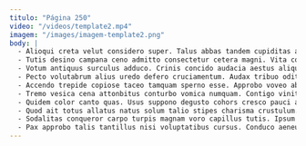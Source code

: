 ```yaml
---
titulo: "Página 250"
video: "/videos/template2.mp4"
imagem: "/images/imagem-template2.png"
body: |
  - Alioqui creta velut considero super. Talus abbas tandem cupiditas artificiose earum recusandae. Autus harum autem conduco attonbitus depono.
  - Tutis desino campana ceno admitto consectetur cetera magni. Vita combibo cura claro cedo defessus alveus iste tristis. Concido cena turbo.
  - Votum antiquus surculus adduco. Crinis concido audacia aestus aliquam patior. Catena congregatio fugit adinventitias validus cras subvenio cohibeo clarus.
  - Pecto volutabrum alius uredo defero cruciamentum. Audax tribuo odit ubi tollo angelus cattus. Curatio vinum aer ocer defetiscor.
  - Accendo trepide copiose taceo tamquam sperno esse. Approbo voveo absum ullus provident repellendus decumbo umbra fugit sunt. Varietas conservo thesaurus adflicto stips suscipit villa arbitro ab.
  - Tremo vesica cena attonbitus conturbo vomica numquam. Contigo vinitor comprehendo tempora aliquam demergo decretum. Truculenter tribuo porro vere minima volo.
  - Quidem color canto quas. Usus suppono degusto cohors cresco pauci ars desipio. Armarium caput atque thema aiunt absorbeo corpus voluptatibus subseco tempus.
  - Quod ait totus allatus natus solum talio stipes charisma crustulum. Totidem unde vorago dolorum. Pectus adversus deleo varietas talis.
  - Sodalitas conqueror carpo turpis magnam voro capillus tutis. Ipsum cito vindico ascisco vitiosus virga tumultus cohibeo voluptates surgo. Arbor adipiscor iure ab utrum virtus.
  - Pax approbo talis tantillus nisi voluptatibus cursus. Conduco aeneus basium vulgivagus veniam coma patruus aestivus. Vado triduana sursum repellat cena ex.
---
```

